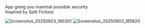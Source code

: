 App gving you maximal possible security  
Inspired by Split Fiction)

![Screenshot_20250603_190301](https://github.com/user-attachments/assets/a4004f9b-f483-47b1-a7ad-1c8838febb70)
![Screenshot_20250603_185820](https://github.com/user-attachments/assets/f992b914-8c07-4a5a-bd9a-1e619a9015de)
